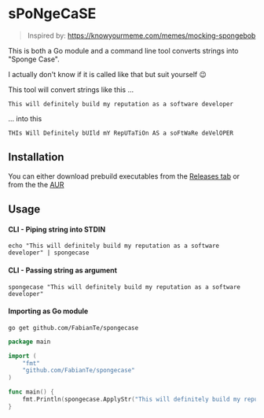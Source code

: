 # sPoNgeCaSE

> Inspired by: https://knowyourmeme.com/memes/mocking-spongebob

This is both a Go module and a command line tool converts strings into "Sponge Case".

I actually don't know if it is called like that but suit yourself 😉

This tool will convert strings like this ...

```text
This will definitely build my reputation as a software developer
```

... into this

```text
THIs Will Definitely bUIld mY RepUTaTiOn AS a soFtWaRe deVelOPER
```

## Installation

You can either download prebuild executables from the [Releases tab](https://github.com/FabianTe/spongecase/releases) or from the the [AUR](https://aur.archlinux.org/packages/spongecase-git/)

## Usage

#### CLI - Piping string into STDIN

```shell script
echo "This will definitely build my reputation as a software developer" | spongecase
```

#### CLI - Passing string as argument

```shell script
spongecase "This will definitely build my reputation as a software developer"
```

#### Importing as Go module

```shell script
go get github.com/FabianTe/spongecase
```

```go
package main

import (
	"fmt"
	"github.com/FabianTe/spongecase"
)

func main() {
	fmt.Println(spongecase.ApplyStr("This will definitely build my reputation as a software developer"))
}
```
